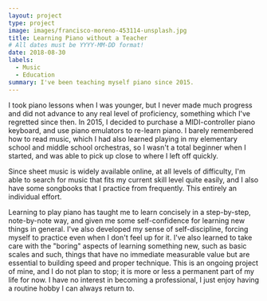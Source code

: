 ```yaml
---
layout: project
type: project
image: images/francisco-moreno-453114-unsplash.jpg
title: Learning Piano without a Teacher
# All dates must be YYYY-MM-DD format!
date: 2018-08-30
labels:
  - Music
  - Education
summary: I've been teaching myself piano since 2015.
---
```


I took piano lessons when I was younger, but I never made much progress and did not advance to any real level of proficiency, something which I've regretted since then. In 2015, I decided to purchase a MIDI-controller piano keyboard, and use piano emulators to re-learn piano. I barely remembered how to read music, which I had also learned playing in my elementary school and middle school orchestras, so I wasn't a total beginner when I started, and was able to pick up close to where I left off quickly.

Since sheet music is widely available online, at all levels of difficulty, I'm able to search for music that fits my current skill level quite easily, and I also have some songbooks that I practice from frequently. This entirely an individual effort.

Learning to play piano has taught me to learn concisely in a step-by-step, note-by-note way, and given me some self-confidence for learning new things in general. I've also developed my sense of self-discipline, forcing myself to practice even when I don't feel up for it. I've also learned to take care with the "boring" aspects of learning something new, such as basic scales and such, things that have no immediate measurable value but are essential to building speed and proper technique. This is an ongoing project of mine, and I do not plan to stop; it is more or less a permanent part of my life for now. I have no interest in becoming a professional, I just enjoy having a routine hobby I can always return to.
